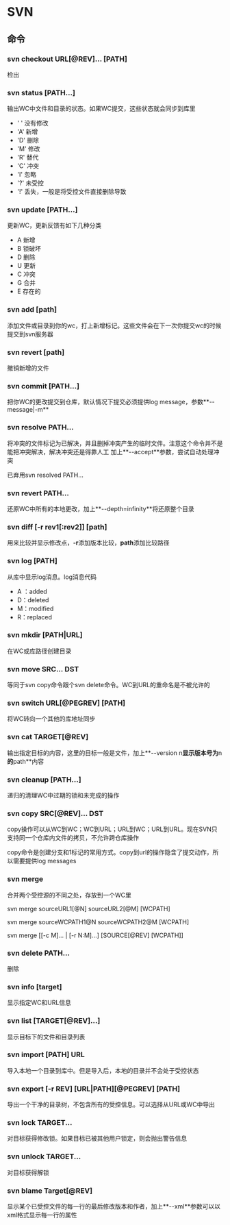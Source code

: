 # SVN

## 命令

### svn checkout URL[@REV]... [PATH]

检出

### svn status [PATH...]

输出WC中文件和目录的状态。如果WC提交，这些状态就会同步到库里

* ' '  没有修改
* 'A'  新增
* 'D'  删除
* 'M'  修改
* 'R'  替代
* 'C'  冲突
* 'I'  忽略
* '?'  未受控
* '!'  丢失，一般是将受控文件直接删除导致

### svn update [PATH...]

更新WC，更新反馈有如下几种分类

* A  新增
* B  锁破坏
* D  删除
* U  更新
* C  冲突
* G  合并
* E  存在的

### svn add [path]

添加文件或目录到你的wc，打上新增标记。这些文件会在下一次你提交wc的时候提交到svn服务器

### svn revert [path]

撤销新增的文件

### svn commit [PATH...]

把你WC的更改提交到仓库，默认情况下提交必须提供log message，参数**--message|-m**

### svn resolve PATH...

将冲突的文件标记为已解决，并且删掉冲突产生的临时文件。注意这个命令并不是能把冲突解决，解决冲突还是得靠人工
加上**--accept**参数，尝试自动处理冲突

已弃用svn resolved PATH...

### svn revert PATH...

还原WC中所有的本地更改，加上**--depth=infinity**将还原整个目录

### svn diff [-r rev1[:rev2]] [path]

用来比较并显示修改点，**-r**添加版本比较，**path**添加比较路径

### svn log [PATH]

从库中显示log消息。log消息代码
* A ：added
* D：deleted
* M：modified
* R：replaced

### svn mkdir [PATH|URL]

在WC或库路径创建目录

### svn move SRC... DST

等同于svn copy命令跟个svn delete命令。WC到URL的重命名是不被允许的

### svn switch URL[@PEGREV] [PATH]

将WC转向一个其他的库地址同步

### svn cat TARGET[@REV]

输出指定目标的内容，这里的目标一般是文件，加上**--version n**显示版本号为**n**的**path**内容

### svn cleanup [PATH...]

递归的清理WC中过期的锁和未完成的操作

### svn copy SRC[@REV]... DST

copy操作可以从WC到WC；WC到URL；URL到WC；URL到URL。现在SVN只支持同一个仓库内文件的拷贝，不允许跨仓库操作

copy命令是创建分支和1标记的常用方式。copy到url的操作隐含了提交动作，所以需要提供log messages

### svn merge

合并两个受控源的不同之处，存放到一个WC里

svn merge sourceURL1[@N] sourceURL2[@M] [WCPATH]

svn merge sourceWCPATH1@N sourceWCPATH2@M [WCPATH]

svn merge [[-c M]... | [-r N:M]...] [SOURCE[@REV] [WCPATH]]

### svn delete PATH...

删除

### svn info [target]

显示指定WC和URL信息

### svn list [TARGET[@REV]...]

显示目标下的文件和目录列表

### svn import [PATH] URL

导入本地一个目录到库中。但是导入后，本地的目录并不会处于受控状态

### svn export [-r REV] [URL|PATH][@PEGREV] [PATH]

导出一个干净的目录树，不包含所有的受控信息。可以选择从URL或WC中导出

### svn lock TARGET...

对目标获得修改锁。如果目标已被其他用户锁定，则会抛出警告信息

### svn unlock TARGET...

对目标获得解锁

### svn blame Target[@REV]

显示某个已受控文件的每一行的最后修改版本和作者，加上**--xml**参数可以以xml格式显示每一行的属性


